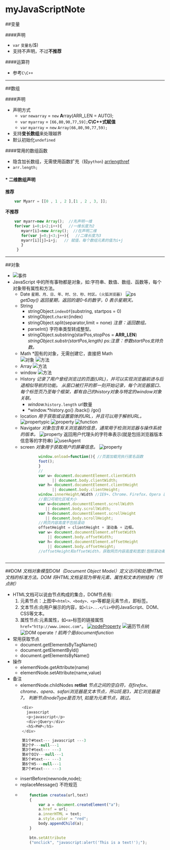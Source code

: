 myJavaScriptNote
================

##变量

####声明 
* `var` `变量名`($)
* 支持不声明，不过**不推荐**

####运算符
* 参考`C\C++`

---
##数组

####声明 
* 声明方式
    - `var` `newarray` = `new` **A**rray(ARR_LEN = AUTO);
    - `var` `myarray` = `[66,80,90,77,59];`**C\C++式赋值**
    - `var` `myarray` = `new` `Array(66,80,90,77,59);`
* 支持**变长数组**来处理越界
* 默认初始化`undefined`

####常用的数组函数
- 隐含加长数组，无需使用函数扩充（较`python`) [arrlengthref](http://www.imooc.com/code/238)
- `arr.length;`

#### \* 二维数组声明
**推荐**
```js
    var Myarr = [[0 , 1 , 2 ],[1 , 2 , 3, ]];
```    
**不推荐**
```js
    var myarr=new Array();  //先声明一维 
    for(var i=0;i<2;i++){   //一维长度为2
       myarr[i]=new Array();  //在声明二维 
       for(var j=0;j<3;j++){   //二维长度为3
       myarr[i][j]=i+j;   // 赋值，每个数组元素的值为i+j
       }
     }
```
---
##对象
-   ![事件](http://img.mukewang.com/53e198540001b66404860353.jpg)
-   JavaScript 中的所有事物都是对象，如:字符串、数值、数组、函数等，每个	  对象带有属性和方法。
    -   Date `星期、月、日、年、时、分、秒、时区。(火狐浏览器) `      	  	  ![ps](http://img.mukewang.com/555c650d0001ae7b04180297.jpg)  
         *getDay() 返回星期，返回的是0-6的数字，0 表示星期天。*
    -   String 
        -   stringObject.`indexOf`(substring, startpos = 0)
        -   stringObject.`charAt`(index)
        -   stringObject.split(separator,limit = none)
                *注意：返回数组。*
        -   parseInt() 字符串类型转成整型。
        -   stringObject.substring(starPos,stopPos = **ARR_LEN**)
                *stringObject.substr(startPos,length) ps:注意：参数startPos支持负数。*
    -   Math *固有的对象，无需创建它，直接把 Math 	
        ![对象](http://img.mukewang.com/532fe7cf0001e7b505170269.jpg)
        ![方法](http://img.mukewang.com/532fe841000174db05160622.jpg)        
    -   Array 
            ![方法](http://img.mukewang.com/533295ab0001dead05190599.jpg) 
    -   window
            ![方法](http://img.mukewang.com/535483720001a54506670563.jpg)
    -   History
        *记录了用户曾经浏览过的页面(URL)，并可以实现浏览器前进与后退相似导航的功能。*
        *从窗口被打开的那一刻开始记录，每个浏览器窗口、每个标签页乃至每个框架，都有自己的history对象与特定的window对象关联。*
        -   *window.*`history.length` url数量
        -   *window.*history.go() /back() /go()
    -   location
        *用于获取或设置窗体的URL，并且可以用于解析URL。*
        ![propertypic](http://img.mukewang.com/53605c5a0001b26909900216.jpg)
        ![property](http://img.mukewang.com/5354b1d00001c4ec06220271.jpg)
        ![function](http://img.mukewang.com/5354b1eb00016a2405170126.jpg)
    -   Navigator 
       	*对象包含有关浏览器的信息，通常用于检测浏览器与操作系统的版本。*
        ![property](http://img.mukewang.com/5354cff70001428b06880190.jpg)
            返回用户代理头的字符串表示(就是包括浏览器版本信息等的字符串)
        ![userAgent](http://img.mukewang.com/535a3a4a0001e03f06870189.jpg)
    -   screen *对象用于获取用户的屏幕信息。*
        ![property](http://img.mukewang.com/5354d2810001a47706210213.jpg)
        ```js
                window.onload=function(){ //页面加载完执行匿名函数
                foot();
                }
                //
                var w= document.documentElement.clientWidth
                      || document.body.clientWidth;
                var h= document.documentElement.clientHeight
                      || document.body.clientHeight;
                window.innerHeight/Width //IE9+、Chrome、Firefox、Opera 以及 Safari
                //窗口可视化区域大小
                var w=document.documentElement.scrollWidth
                   || document.body.scrollWidth;
                var h=document.documentElement.scrollHeight
                   || document.body.scrollHeight;
                //网页内容高度不包括滚动
                offsetHeight = clientHeight + 滚动条 + 边框。
                var w= document.documentElement.offsetWidth
                    || document.body.offsetWidth;
                var h= document.documentElement.offsetHeight
                    || document.body.offsetHeight;
                //offsetHeight和offsetWidth，获取网页内容高度和宽度(包括滚动条等边线，会随窗口的显示大小改变)
                
        ```
---
##DOM 
*文档对象模型DOM（Document Object Model）定义访问和处理HTML文档的标准方法。DOM 将HTML文档呈现为带有元素、属性和文本的树结构（节点树）*

-   HTML文档可以说由节点构成的集合，DOM节点有:
    1.  元素节点：上图中`<html>、<body>、<p>`等都是元素节点，即标签。
    2.  文本节点:向用户展示的内容，如`<li>...</li>`中的JavaScript、DOM、CSS等文本。
    3.  属性节点:元素属性，如`<a>`标签的链接属性`href="http://www.imooc.com"`。
    [![nodeProperty](http://img.mukewang.com/5375c953000117ee05240129.jpg)](http://www.imooc.com/code/1589)
    ![遍历节点树](http://img.mukewang.com/53f17a6400017d2905230219.jpg)
    ![DOM operate](http://img.mukewang.com/538d29da000152db05360278.jpg)*！前两个是documentfunction*
-   常用获取节点
    -   document.getElementsByTagName()
    -   document.getElementById()
    -   document.getElementsByName()
-   操作
    -   elementNode.getAttribute(name)
    -   elementNode.setAttribute(name,value)
-   备注
    -   elementNode.childNodes **retlist**
        *节点之间的空白符，在firefox、chrome、opera、safari浏览器是文本节点，所以IE是3，其它浏览器是7。*
        *判断节点nodeType是否为1, 如是为元素节点，跳过。*
    ```js
        <div>
          javascript  
          <p>javascript</p>
          <div>jQuery</div>
          <h5>PHP</h5>
        </div>
    ```
    ```js
        第1个#text--- javascript ---3
        第2个P---null---1
        第3个#text--- ---3
        第4个DIV---null---1
        第5个#text--- ---3
        第6个H5---null---1
        第7个#text--- ---3
    ```
    -   insertBefore(newnode,node);
    -    replaceMessage() 不符规范
    -   ```js
            function createa(url,text)
            {
                var a = document.createElement("a");
                a.href = url;
                a.innerHTML = text;
                a.style.color = "red";
                body.appendChild(a);
            }
            
            btn.setAttribute
            ("onclick", "javascript:alert('This is a text!');");  
        ```